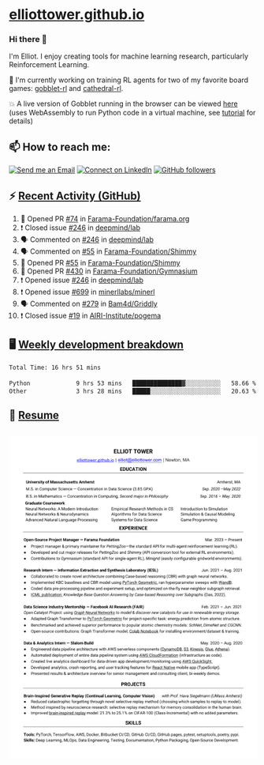 # [elliottower.github.io](https://github.com/elliottower/elliottower.github.io)

### Hi there 👋

I'm Elliot. I enjoy creating tools for machine learning research, particularly Reinforcement Learning. 

🚀 I'm currently working on training RL agents for two of my favorite board games: [gobblet-rl](https://github.com/elliottower/gobblet-rl) and [cathedral-rl](https://github.com/elliottower/cathedral-rl). 

💥 A live version of Gobblet running in the browser can be viewed [here](https://elliottower.github.io/gobblet-rl/) (uses WebAssembly to run Python code in a virtual machine, see [tutorial](https://github.com/elliottower/gobblet-rl/blob/main/tutorials/WebAssembly/web_assembly.md) for details)


## 📫 How to reach me:

 [![Send me an Email](https://img.shields.io/badge/email-elliot%40elliottower.com-blue)](mailto:elliot@elliottower.com)
 [![Connect on LinkedIn](https://img.shields.io/badge/--linkedin?label=LinkedIn&logo=LinkedIn&style=social)](https://www.linkedin.com/in/elliot-tower)
 [![GitHub followers](https://img.shields.io/github/followers/elliottower?style=social)](https://github.com/elliottower/)
 

## ⚡ [Recent Activity (GitHub)](https://github.com/elliottower)

<!--START_SECTION:activity-->
1. 💪 Opened PR [#74](https://github.com/Farama-Foundation/farama.org/pull/74) in [Farama-Foundation/farama.org](https://github.com/Farama-Foundation/farama.org)
2. ❗️ Closed issue [#246](https://github.com/deepmind/lab/issues/246) in [deepmind/lab](https://github.com/deepmind/lab)
3. 🗣 Commented on [#246](https://github.com/deepmind/lab/issues/246) in [deepmind/lab](https://github.com/deepmind/lab)
4. 🗣 Commented on [#55](https://github.com/Farama-Foundation/Shimmy/issues/55) in [Farama-Foundation/Shimmy](https://github.com/Farama-Foundation/Shimmy)
5. 💪 Opened PR [#55](https://github.com/Farama-Foundation/Shimmy/pull/55) in [Farama-Foundation/Shimmy](https://github.com/Farama-Foundation/Shimmy)
6. 💪 Opened PR [#430](https://github.com/Farama-Foundation/Gymnasium/pull/430) in [Farama-Foundation/Gymnasium](https://github.com/Farama-Foundation/Gymnasium)
7. ❗️ Opened issue [#246](https://github.com/deepmind/lab/issues/246) in [deepmind/lab](https://github.com/deepmind/lab)
8. ❗️ Opened issue [#699](https://github.com/minerllabs/minerl/issues/699) in [minerllabs/minerl](https://github.com/minerllabs/minerl)
9. 🗣 Commented on [#279](https://github.com/Bam4d/Griddly/issues/279) in [Bam4d/Griddly](https://github.com/Bam4d/Griddly)
10. ❗️ Closed issue [#19](https://github.com/AIRI-Institute/pogema/issues/19) in [AIRI-Institute/pogema](https://github.com/AIRI-Institute/pogema)
<!--END_SECTION:activity-->


## 🖥️ [Weekly development breakdown](https://wakatime.com/@elliottower)
<!--START_SECTION:waka-->

```text
Total Time: 16 hrs 51 mins

Python             9 hrs 53 mins   ██████████████▓░░░░░░░░░░   58.66 %
Other              3 hrs 28 mins   █████░░░░░░░░░░░░░░░░░░░░   20.63 %
```

<!--END_SECTION:waka-->


## 📄 [Resume](https://elliottower.github.io/src/pdf/resume.pdf)

<!-- PDF-TO-MARKDOWN:START -->
![Page 1](src/png/page1.png "Page 1")
---
<!-- PDF-TO-MARKDOWN:END -->
